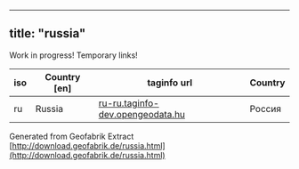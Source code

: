 
---
title: "russia"
---

Work in progress!  Temporary links! 

iso             | Country [en]   | taginfo url    |  Country        
----------------|----------------|----------------| -------------
ru | Russia  | [ru-ru.taginfo-dev.opengeodata.hu](http://ru-ru.taginfo-dev.opengeodata.hu) |   Россия 


Generated from Geofabrik Extract [http://download.geofabrik.de/russia.html](http://download.geofabrik.de/russia.html)